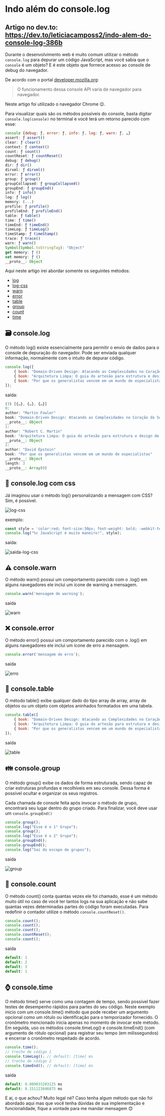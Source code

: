 # Indo além do console.log 
Artigo no dev.to: https://dev.to/leticiacamposs2/indo-alem-do-console-log-386b
---

Durante o desenvolvimento web é muito comum utilizar o método `console.log` para depurar um código JavaScript, mas você sabia que o `console` é um objeto? E é este objeto que fornece acesso ao console de debug do navegador. 

De acordo com o portal  [developer.mozilla.org](developer.mozilla.org):

> O funcionamento dessa console API varia de navegador para navegador.

Neste artigo foi utilizado o navegador Chrome  😉.

Para visualizar quais são os métodos possíveis do console, basta digitar `console.log(console)` no terminal e você terá um retorno parecido com esse:

```javascript
console {debug: ƒ, error: ƒ, info: ƒ, log: ƒ, warn: ƒ, …}
assert: ƒ assert()
clear: ƒ clear()
context: ƒ context()
count: ƒ count()
countReset: ƒ countReset()
debug: ƒ debug()
dir: ƒ dir()
dirxml: ƒ dirxml()
error: ƒ error()
group: ƒ group()
groupCollapsed: ƒ groupCollapsed()
groupEnd: ƒ groupEnd()
info: ƒ info()
log: ƒ log()
memory: (...)
profile: ƒ profile()
profileEnd: ƒ profileEnd()
table: ƒ table()
time: ƒ time()
timeEnd: ƒ timeEnd()
timeLog: ƒ timeLog()
timeStamp: ƒ timeStamp()
trace: ƒ trace()
warn: ƒ warn()
Symbol(Symbol.toStringTag): "Object"
get memory: ƒ ()
set memory: ƒ ()
__proto__: Object
```

Aqui neste artigo irei abordar somente os seguintes métodos:
- [log](#log)
- [log-css](#log-css)
- [warn](#warn)
- [error](#error)
- [table](#table)
- [group](#group)
- [count](#count)
- [time](#time)

## 🗃️ console.log <a id="log"></a>

O método log() existe essencialmente para permitir o envio de dados para o console de depuração do navegador. Pode ser enviada qualquer informação, normalmente com o intuito de depurar código.

```javascript
console.log([
    { book: "Domain-Driven Design: Atacando as Complexidades no Coração do Software", author: "Martin Fowler" }, 
    { book: "Arquitetura Limpa: O guia do artesão para estrutura e design de software", author: "Robert C. Martin" },
    { book: "Por que os generalistas vencem em um mundo de especialistas", author: "David Epstein" }
]);
```

saída:

```javascript
(3) [{…}, {…}, {…}]
0:
author: "Martin Fowler"
book: "Domain-Driven Design: Atacando as Complexidades no Coração do Software"
__proto__: Object
1:
author: "Robert C. Martin"
book: "Arquitetura Limpa: O guia do artesão para estrutura e design de software"
__proto__: Object
2:
author: "David Epstein"
book: "Por que os generalistas vencem em um mundo de especialistas"
__proto__: Object
length: 3
__proto__: Array(0)
```

## 🎨 console.log com css <a id="log-css"></a>

Já imaginou usar o método log() personalizando a mensagem com CSS? Sim, é possível.

![log-css](https://media.giphy.com/media/5BYvjhtjsQdoyx9JT9/giphy.gif)

exemplo:

```javascript
const style = 'color:red; font-size:30px; font-weight: bold; -webkit-text-stroke: 1px black;'
console.log("%c JavaScript é muito maneiro!", style);
```

saída:

![saida-log-css](https://dev-to-uploads.s3.amazonaws.com/uploads/articles/b8rp3whrh1nphl8sto47.png)

## ⚠️ console.warn <a id="warn"></a>

O método warn() possui um comportamento parecido com o .log() em alguns navegadores ele inclui um ícone de warning a mensagem.

```javascript
console.warn('mensagem de warning');
```
saída

![warn](https://dev-to-uploads.s3.amazonaws.com/uploads/articles/65890p2veuushj8calev.PNG)

## ❌ console.error <a id="error"></a>

O método error() possui um comportamento parecido com o .log() em alguns navegadores ele inclui um ícone de erro a mensagem.

```javascript
console.error('mensagem de erro');
```
saída

![erro](https://dev-to-uploads.s3.amazonaws.com/uploads/articles/z8owoibiaqp8j1qqqwxx.PNG)

## 📑 console.table <a id="table"></a>

O método table() exibe qualquer dado do tipo array de array, array de objetos ou um objeto com objetos aninhados formatados em uma tabela.

```javascript
console.table([
    { book: "Domain-Driven Design: Atacando as Complexidades no Coração do Software", author: "Martin Fowler" }, 
    { book: "Arquitetura Limpa: O guia do artesão para estrutura e design de software", author: "Robert C. Martin" },
    { book: "Por que os generalistas vencem em um mundo de especialistas", author: "David Epstein" }
]);
```

saída

![table](https://dev-to-uploads.s3.amazonaws.com/uploads/articles/hl3kpvc4g5a25ucbepvb.PNG)

## 👪 console.group <a id="group"></a>

O método group() exibe os dados de forma estruturada, sendo capaz de criar estruturas profundas e recolhíveis em seu console. Dessa forma é possível ocultar e organizar os seus registros. 

Cada chamada de console feita após invocar o método de grupo, encontrará seu lugar dentro do grupo criado. Para finalizar, você deve usar um `console.groupEnd()`

```javascript
console.group();
console.log("Esse é o 1° Grupo");
console.group();
console.log("Esse é o 2° Grupo");
console.groupEnd();
console.groupEnd();
console.log("Sai do escopo de grupos");
```

saída

![group](https://dev-to-uploads.s3.amazonaws.com/uploads/articles/vtk7r2f6bkyzs74cjb4j.PNG)

## 🧮 console.count <a id="count"></a>

O método count() conta quantas vezes ele foi chamado, esse é um método muito útil no caso de você ter tantos logs na sua aplicação e não sabe quantas vezes determinadas partes do código foram executadas. Para redefinir o contador utilize o método `console.countReset()`.

```javascript
console.count();
console.count();
console.count();
console.countReset();
console.count();
```

saída

```javascript
default: 1
default: 2
default: 3
default: 1
```

## ⌚ console.time <a id="time"></a>

O método time() serve como uma contagem de tempo, sendo possível fazer testes de desempenho rápidos para partes do seu código. Neste exemplo inicio com um console.time() método que pode receber um argumento opcional como um rótulo ou identificação para o temporizador fornecido. O cronômetro mencionado inicia apenas no momento de invocar este método. Em seguida, uso os métodos console.timeLog() e console.timeEnd() (com argumento de rótulo opcional) para registrar seu tempo (em milissegundos) e encerrar o cronômetro respeitado de acordo.

```javascript
console.time();
// trecho de código 1
console.timeLog(); // default: [time] ms
// trecho de código 2
console.timeEnd(); // default: [time] ms
```

saída

```javascript
default: 0.009033203125 ms
default: 0.151123046875 ms
```

E ai, o que achou? Muito legal né? Caso tenha algum método que não foi abordado aqui mas que você tenha dúvidas de sua implementação e funcionalidade, fique a vontade para me mandar mensagem 😊
